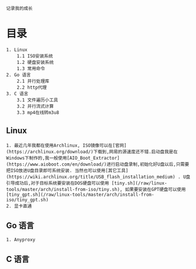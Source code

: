     记录我的成长

# 目录
    1. Linux
        1.1 ISO安装系统 
        1.2 硬盘安装系统
        1.3 常用命令
    2. Go 语言
        2.1 并行处理库
        2.2 http代理
    3. C 语言
        3.1 文件遍历小工具
        3.2 并行流式计算
        3.3 mp4在线转m3u8

## Linux

    1. 最近几年我都在使用Archlinux, ISO镜像可以在[官网](https://archlinux.org/download/)下载到,网易的源速度还不错.启动盘我是在Windows下制作的,我一般使用[AIO_Boot_Extractor](https://www.aioboot.com/en/download/)进行启动盘录制,初始化好U盘以后,只需要把ISO放进U盘目录即可系统安装. 当然也可以使用[其它工具](https://wiki.archlinux.org/title/USB_flash_installation_medium) . U盘引导成功后,对于目标系统要安装在DOS硬盘可以使用 [tiny.sh](/raw/linux-tools/master/arch/install-from-iso/tiny.sh), 如果要安装在GPT硬盘可以使用 [tiny_gpt.sh](/raw/linux-tools/master/arch/install-from-iso/tiny_gpt.sh)
    2. 显卡直通

## Go 语言
    1. Anyproxy 

## C 语言

